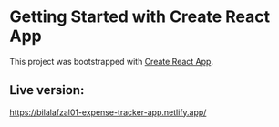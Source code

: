 # Getting Started with Create React App

This project was bootstrapped with [Create React App](https://github.com/facebook/create-react-app).

## Live version:
https://bilalafzal01-expense-tracker-app.netlify.app/
